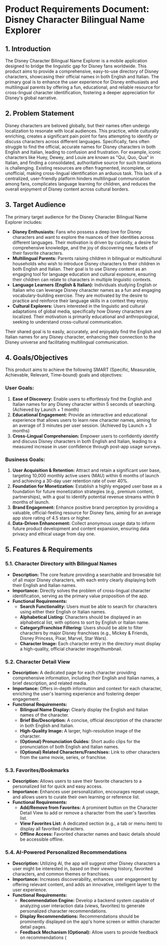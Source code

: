 # Product Requirements Document: Disney Character Bilingual Name Explorer

## 1. Introduction

The Disney Character Bilingual Name Explorer is a mobile application designed to bridge the linguistic gap for Disney fans worldwide. This product aims to provide a comprehensive, easy-to-use directory of Disney characters, showcasing their official names in both English and Italian. The primary goal is to enhance the user experience for Disney enthusiasts and multilingual parents by offering a fun, educational, and reliable resource for cross-lingual character identification, fostering a deeper appreciation for Disney's global narrative.

## 2. Problem Statement

Disney characters are beloved globally, but their names often undergo localization to resonate with local audiences. This practice, while culturally enriching, creates a significant pain point for fans attempting to identify or discuss characters across different languages. Specifically, fans often struggle to find the official, accurate names for Disney characters in both English and Italian, leading to confusion and frustration. For example, iconic characters like Huey, Dewey, and Louie are known as "Qui, Quo, Qua" in Italian, and finding a consolidated, authoritative source for such translations is challenging. Existing resources are often fragmented, incomplete, or unofficial, making cross-lingual identification an arduous task. This lack of a centralized, user-friendly platform hinders multilingual communication among fans, complicates language learning for children, and reduces the overall enjoyment of Disney content across cultural borders.

## 3. Target Audience

The primary target audience for the Disney Character Bilingual Name Explorer includes:

*   **Disney Enthusiasts:** Fans who possess a deep love for Disney characters and want to explore the nuances of their identities across different languages. Their motivation is driven by curiosity, a desire for comprehensive knowledge, and the joy of discovering new facets of their favorite characters.
*   **Multilingual Parents:** Parents raising children in bilingual or multicultural households who wish to introduce Disney characters to their children in both English and Italian. Their goal is to use Disney content as an engaging tool for language education and cultural exposure, ensuring their children can relate to characters in multiple linguistic contexts.
*   **Language Learners (English & Italian):** Individuals studying English or Italian who can leverage Disney character names as a fun and engaging vocabulary-building exercise. They are motivated by the desire to practice and reinforce their language skills in a context they enjoy.
*   **Cultural Explorers:** Users interested in the linguistic and cultural adaptations of global media, specifically how Disney characters are localized. Their motivation is primarily educational and anthropological, seeking to understand cross-cultural communication.

Their shared goal is to easily, accurately, and enjoyably find the English and Italian names for any Disney character, enhancing their connection to the Disney universe and facilitating multilingual communication.

## 4. Goals/Objectives

This product aims to achieve the following SMART (Specific, Measurable, Achievable, Relevant, Time-bound) goals and objectives:

### User Goals:

1.  **Ease of Discovery:** Enable users to effortlessly find the English and Italian names for any Disney character within 5 seconds of searching. (Achieved by Launch + 1 month)
2.  **Educational Engagement:** Provide an interactive and educational experience that allows users to learn new character names, aiming for an average of 3 minutes per user session. (Achieved by Launch + 3 months)
3.  **Cross-Lingual Comprehension:** Empower users to confidently identify and discuss Disney characters in both English and Italian, leading to a measured increase in user confidence through post-app usage surveys.

### Business Goals:

1.  **User Acquisition & Retention:** Attract and retain a significant user base, targeting 10,000 monthly active users (MAU) within 6 months of launch and achieving a 30-day user retention rate of over 40%.
2.  **Foundation for Monetization:** Establish a highly engaged user base as a foundation for future monetization strategies (e.g., premium content, partnerships), with a goal to identify potential revenue streams within 9 months of launch.
3.  **Brand Engagement:** Enhance positive brand perception by providing a valuable, official-feeling resource for Disney fans, aiming for an average app store rating of 4.5 stars or higher.
4.  **Data-Driven Enhancement:** Collect anonymous usage data to inform future product development and content expansion, ensuring data privacy and ethical usage from day one.

## 5. Features & Requirements

### 5.1. Character Directory with Bilingual Names

*   **Description:** The core feature providing a searchable and browsable list of all major Disney characters, with each entry clearly displaying both their English and Italian names.
*   **Importance:** Directly solves the problem of cross-lingual character identification, serving as the primary value proposition of the app.
*   **Functional Requirements:**
    *   **Search Functionality:** Users must be able to search for characters using either their English or Italian names.
    *   **Alphabetical Listing:** Characters should be displayed in an alphabetical list, with options to sort by English or Italian name.
    *   **Category/Franchise Filtering:** Users should be able to filter characters by major Disney franchises (e.g., Mickey & Friends, Disney Princess, Pixar, Marvel, Star Wars).
    *   **Character Image:** Each character entry in the directory must display a high-quality, official character image/thumbnail.

### 5.2. Character Detail View

*   **Description:** A dedicated page for each character providing comprehensive information, including their English and Italian names, a brief description, and related media.
*   **Importance:** Offers in-depth information and context for each character, enriching the user's learning experience and fostering deeper engagement.
*   **Functional Requirements:**
    *   **Bilingual Name Display:** Clearly display the English and Italian names of the character.
    *   **Brief Bio/Description:** A concise, official description of the character in both English and Italian.
    *   **High-Quality Image:** A larger, high-resolution image of the character.
    *   **(Optional) Pronunciation Guides:** Short audio clips for the pronunciation of both English and Italian names.
    *   **(Optional) Related Characters/Franchises:** Link to other characters from the same movie, series, or franchise.

### 5.3. Favorites/Bookmarks

*   **Description:** Allows users to save their favorite characters to a personalized list for quick and easy access.
*   **Importance:** Enhances user personalization, encourages repeat usage, and allows users to curate their own learning or reference list.
*   **Functional Requirements:**
    *   **Add/Remove from Favorites:** A prominent button on the Character Detail View to add or remove a character from the user's favorites list.
    *   **View Favorites List:** A dedicated section (e.g., a tab or menu item) to display all favorited characters.
    *   **Offline Access:** Favorited character names and basic details should be accessible offline.

### 5.4. AI-Powered Personalized Recommendations

*   **Description:** Utilizing AI, the app will suggest other Disney characters a user might be interested in, based on their viewing history, favorited characters, and common themes or franchises.
*   **Importance:** Increases discoverability, enhances user engagement by offering relevant content, and adds an innovative, intelligent layer to the user experience.
*   **Functional Requirements:**
    *   **Recommendation Engine:** Develop a backend system capable of analyzing user interaction data (views, favorites) to generate personalized character recommendations.
    *   **Display Recommendations:** Recommendations should be prominently displayed on the app's home screen or within character detail pages.
    *   **Feedback Mechanism (Optional):** Allow users to provide feedback on recommendations (